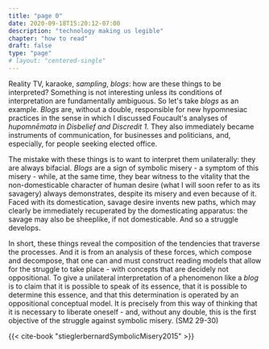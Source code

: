 ```yaml
---
title: "page 0"
date: 2020-09-18T15:20:12-07:00
description: "technology making us legible"
chapter: "how to read"
draft: false
type: "page"
# layout: "centered-single"
---
```


Reality TV, karaoke, *sampling*, *blogs*: how are these things to be interpreted? Something is not interesting unless its conditions of interpretation are fundamentally ambiguous. So let's take *blogs* as an example. *Blogs* are, without a double, responsible for new hypomnesiac practices in the sense in which I discussed Foucault's analyses of *hupomnēmata* in *Disbelief and Discredit 1.* They also immediately became instruments of communication, for businesses and politicians, and, especially, for people seeking elected office.

The mistake with these things is to want to interpret them unilaterally: they are always bifacial. *Blogs* are a sign of symbolic misery - a symptom of this misery - while, at the same time, they bear witness to the vitality that the non-domesticable character of human desire (what I will soon refer to as its savagery) always demonstrates, despite its misery and even because of it. Faced with its domestication, savage desire invents new paths, which may clearly be immediately recuperated by the domesticating apparatus: the savage may also be sheeplike, if not domesticable. And so a struggle develops.

In short, these things reveal the composition of the tendencies that traverse the processes. And it is from an analysis of these forces, which compose and decompose, that one can and must construct reading models that allow for the struggle to take place - with concepts that are decidely not oppositional. To give a unilateral interpretation of a phenomenon like a *blog* is to claim that it is possible to speak of its essence, that it is possible to determine this essence, and that this determination is operated by an oppositional conceptual model. It is precisely from this way of thinking that it is necessary to liberate oneself - and, without any double, this is the first objective of the struggle against symbolic misery. (SM2 29-30)


{{< cite-book "stieglerbernardSymbolicMisery2015" >}}